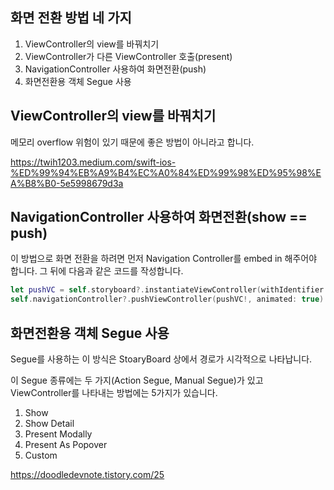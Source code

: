 
## 화면 전환 방법 네 가지

1. ViewController의 view를 바꿔치기
2. ViewController가 다른 ViewController 호출(present)
3. NavigationController 사용하여 화면전환(push)
4. 화면전환용 객체 Segue 사용


## ViewController의 view를 바꿔치기

메모리 overflow 위험이 있기 때문에 좋은 방법이 아니라고 합니다.

https://twih1203.medium.com/swift-ios-%ED%99%94%EB%A9%B4%EC%A0%84%ED%99%98%ED%95%98%EA%B8%B0-5e5998679d3a


## NavigationController 사용하여 화면전환(show == push)

이 방법으로 화면 전환을 하려면 먼저 Navigation Controller를 embed in 해주어야 합니다.
그 뒤에 다음과 같은 코드를 작성합니다.

```swift
let pushVC = self.storyboard?.instantiateViewController(withIdentifier: "vcStoaryBoardID")
self.navigationController?.pushViewController(pushVC!, animated: true)
```

## 화면전환용 객체 Segue 사용

Segue를 사용하는 이 방식은 StoaryBoard 상에서 경로가 시각적으로 나타납니다.

이 Segue 종류에는 두 가지(Action Segue, Manual Segue)가 있고
ViewController를 나타내는 방법에는 5가지가 있습니다.


1. Show
2. Show Detail
3. Present Modally
4. Present As Popover
5. Custom

https://doodledevnote.tistory.com/25